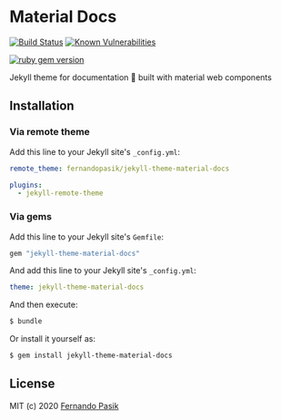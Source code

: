 # Material Docs

<!-- BADGES - START -->

[![Build Status](https://github.com/fernandopasik/jekyll-theme-material-docs/actions/workflows/main.yml/badge.svg)](https://github.com/fernandopasik/jekyll-theme-material-docs/actions/workflows/main.yml 'Build Status')
[![Known Vulnerabilities](https://snyk.io/test/github/fernandopasik/jekyll-theme-material-docs/badge.svg?targetFile=package.json)](https://snyk.io/test/github/fernandopasik/jekyll-theme-material-docs?targetFile=package.json 'Known Vulnerabilities')

[![ruby gem version](https://img.shields.io/gem/v/jekyll-theme-material-docs?logo=rubygems)](https://rubygems.org/gems/jekyll-theme-material-docs 'ruby gem version')

<!-- BADGES - END -->

Jekyll theme for documentation 📝 built with material web components

## Installation

### Via remote theme

Add this line to your Jekyll site's `_config.yml`:

```yaml
remote_theme: fernandopasik/jekyll-theme-material-docs

plugins:
  - jekyll-remote-theme
```

### Via gems

Add this line to your Jekyll site's `Gemfile`:

```ruby
gem "jekyll-theme-material-docs"
```

And add this line to your Jekyll site's `_config.yml`:

```yaml
theme: jekyll-theme-material-docs
```

And then execute:

```bash
$ bundle
```

Or install it yourself as:

```bash
$ gem install jekyll-theme-material-docs
```

## License

MIT (c) 2020 [Fernando Pasik](https://fernandopasik.com)
